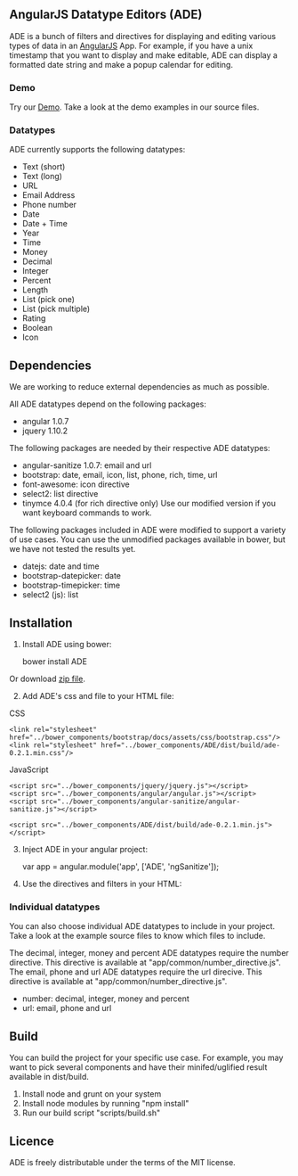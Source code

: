 ## AngularJS Datatype Editors (ADE)

ADE is a bunch of filters and directives for displaying and editing various types of data in an <a href="http://angularjs.org/">AngularJS</a> App.  For example, if you have a unix timestamp that you want to display and make editable, ADE can display a formatted date string and make a popup calendar for editing. 

### Demo

Try our <a href="http://toodledo.github.com/ADE/index.html">Demo</a>. Take a look at the demo examples in our source files.


### Datatypes

ADE currently supports the following datatypes:

- Text (short)
- Text (long)
- URL
- Email Address
- Phone number
- Date
- Date + Time
- Year
- Time
- Money
- Decimal
- Integer
- Percent
- Length
- List (pick one)
- List (pick multiple)
- Rating
- Boolean
- Icon


## Dependencies

We are working to reduce external dependencies as much as possible.

All ADE datatypes depend on the following packages:

* angular 1.0.7
* jquery 1.10.2

The following packages are needed by their respective ADE datatypes:

* angular-sanitize 1.0.7: email and url
* bootstrap: date, email, icon, list, phone, rich, time, url
* font-awesome: icon directive
* select2: list directive
* tinymce 4.0.4 (for rich directive only) Use our modified version if you want keyboard commands to work.

The following packages included in ADE were modified to support a variety of use cases. You can use the unmodified packages available in bower, but we have not tested the results yet.

* datejs: date and time
* bootstrap-datepicker: date
* bootstrap-timepicker: time
* select2 (js): list


## Installation

1) Install ADE using bower:

	bower install ADE

Or download <a href="http://toodledo.github.com/ADE/build/ade-1.2.zip">zip file</a>.

2) Add ADE's css and file to your HTML file:

CSS

	<link rel="stylesheet" href="../bower_components/bootstrap/docs/assets/css/bootstrap.css"/>  
	<link rel="stylesheet" href="../bower_components/ADE/dist/build/ade-0.2.1.min.css"/>

JavaScript

	<script src="../bower_components/jquery/jquery.js"></script>
	<script src="../bower_components/angular/angular.js"></script>
	<script src="../bower_components/angular-sanitize/angular-sanitize.js"></script>

	<script src="../bower_components/ADE/dist/build/ade-0.2.1.min.js"></script>

3) Inject ADE in your angular project:

	var app = angular.module('app', ['ADE', 'ngSanitize']);

4) Use the directives and filters in your HTML:

	<div class="sample" ade-url='{"className":"input-medium"}' ng-model="dataurl" ng-bind-html="dataurl | url"></div>

### Individual datatypes

You can also choose individual ADE datatypes to include in your project. Take a look at the example source files to know which files to include.

The decimal, integer, money and percent ADE datatypes require the number directive. This directive is available at "app/common/number_directive.js". The email, phone and url ADE datatypes require the url direcive. This directive is available at "app/common/number_directive.js".

* number: decimal, integer, money and percent
* url: email, phone and url


## Build

You can build the project for your specific use case. For example, you may want to pick several components and have their minifed/uglified result available in dist/build.

1. Install node and grunt on your system
2. Install node modules by running "npm install"
3. Run our build script "scripts/build.sh"


## Licence

ADE is freely distributable under the terms of the MIT license.